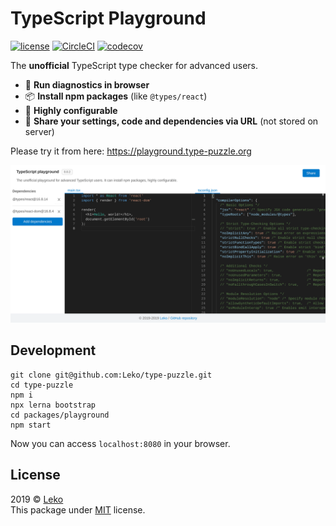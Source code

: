 # TypeScript Playground

[![license](https://img.shields.io/github/license/Leko/type-puzzle.svg)](https://opensource.org/licenses/MIT)
[![CircleCI](https://circleci.com/gh/Leko/type-puzzle.svg?style=svg)](https://circleci.com/gh/Leko/type-puzzle)
[![codecov](https://codecov.io/gh/Leko/type-puzzle/branch/master/graph/badge.svg)](https://codecov.io/gh/Leko/type-puzzle)

The **unofficial** TypeScript type checker for advanced users.

- :cop: **Run diagnostics in browser**
- :package: **Install npm packages** (like `@types/react`)
- :wrench: **Highly configurable**
- :link: **Share your settings, code and dependencies via URL** (not stored on server)

Please try it from here: https://playground.type-puzzle.org

![](https://github.com/Leko/type-puzzle/raw/master/packages/playground/static/screenshot.png)

## Development

```
git clone git@github.com:Leko/type-puzzle.git
cd type-puzzle
npm i
npx lerna bootstrap
cd packages/playground
npm start
```

Now you can access `localhost:8080` in your browser.

## License

2019 &copy; [Leko](https://github.com/Leko)  
This package under [MIT](https://opensource.org/licenses/MIT) license.
